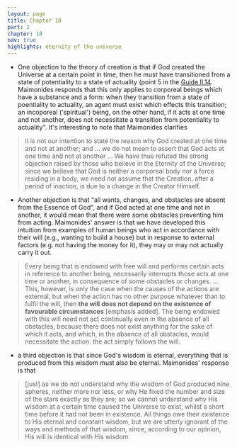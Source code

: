 ```yaml
---
layout: page
title: Chapter 18
part: 2
chapter: 18
nav: true
highlights: eternity of the universe
---
```


- One objection to the theory of creation is that if God created the Universe at a certain point in time, then he must have transitioned from a state of potentiality to a state of actuality (point 5 in the [Guide II.14](https://emadmasroor.github.io/Guide-Perplexed/summaries/ch14/). Maimonides responds that this only applies to corporeal beings which have a substance and a form: when they transition from a state of poentiality to actuality, an agent must exist which effects this transition; an incoporeal ('spiritual') being, on the other hand, if it acts at one time and not another, does not necessitate a transition from potentiality to actuality". It's interesting to note that Maimonides clarifies
> it is not our intention to state the reason why God created at one time and not at another; and ... we do not mean to assert that God acts at one time and not at another ... We have thus refuted the strong objection raised by those who believe in the Eternity of the Universe; since we believe that God is neither a corporeal body nor a force residing in a body, we need not assume that the Creation, after a period of inaction, is due to a change in the Creator Himself. 
- Another objection is that "all wants, changes, and obstacles are absent from the Essence of God", and if God acted at one time and not in another, it would mean that there were some obstacles preventing him from acting. Maimonides' answer is that we have developed this intuition from examples of human beings who act in accordance with their will (e.g., wanting to build a house) but in response to external factors (e.g. not having the money for it), they may or may not actually carry it out. 
> Every being that is endowed with free will and performs certain acts in reference to another being, necessarily interrupts those acts at one time or another, in consequence of some obstacles or changes. ... This, however, is only the case when the causes of the actions are external; but when the action has no other purpose whatever than to fulfil the will, then **the will does not depend on the existence of favourable circumstances** [emphasis added]. The being endowed with this will need not act continually even in the absence of all obstacles, because there does not exist anything for the sake of which it acts, and which, in the absence of all obstacles, would necessitate the action: the act simply follows the will.
- a third objection is that since God's wisdom is eternal, everything that is produced from this wisdom must also be eternal. Maimonides' response is that
> [just] as we do not understand why the wisdom of God produced nine spheres, neither more nor less, or why He fixed the number and size of the stars exactly as they are; so we cannot understand why His wisdom at a certain time caused the Universe to exist, whilst a short time before it had not been in existence. All things owe their existence to His eternal and constant wisdom, but we are utterly ignorant of the ways and methods of that wisdom, since, according to our opinion, His will is identical with His wisdom.

